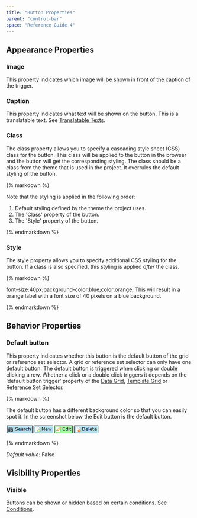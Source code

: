 ```yaml
---
title: "Button Properties"
parent: "control-bar"
space: "Reference Guide 4"
---
```

## Appearance Properties

### Image

This property indicates which image will be shown in front of the caption of the trigger.

### Caption

This property indicates what text will be shown on the button. This is a translatable text. See [Translatable Texts](translatable-texts).

### Class

The class property allows you to specify a cascading style sheet (CSS) class for the button. This class will be applied to the button in the browser and the button will get the corresponding styling. The class should be a class from the theme that is used in the project. It overrules the default styling of the button.

<div class="alert alert-warning">{% markdown %}

Note that the styling is applied in the following order:

1.  Default styling defined by the theme the project uses.
2.  The 'Class' property of the button.
3.  The 'Style' property of the button.

{% endmarkdown %}</div>

### Style

The style property allows you to specify additional CSS styling for the button. If a class is also specified, this styling is applied _after_ the class.

<div class="alert alert-info">{% markdown %}

font-size:40px;background-color:blue;color:orange;
This will result in a orange label with a font size of 40 pixels on a blue background.

{% endmarkdown %}</div>

## Behavior Properties

### Default button

This property indicates whether this button is the default button of the grid or reference set selector. A grid or reference set selector can only have one default button. The default button is triggered when clicking or double clicking a row. Whether a click or a double click triggers it depends on the 'default button trigger' property of the [Data Grid](data-grid), [Template Grid](template-grid) or [Reference Set Selector](reference-set-selector).

<div class="alert alert-info">{% markdown %}

The default button has a different background color so that you can easily spot it. In the screenshot below the Edit button is the default button.

![](attachments/819203/917896.png)

{% endmarkdown %}</div>

_Default value:_ False

## Visibility Properties

### Visible

Buttons can be shown or hidden based on certain conditions. See [Conditions](conditions).
